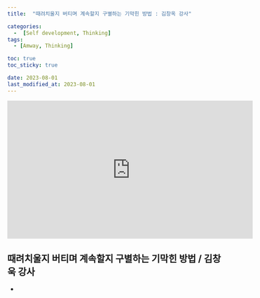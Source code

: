 ```yaml
---
title:  "때려치울지 버티며 계속할지 구별하는 기막힌 방법 : 김창옥 강사" 

categories:
  -  [Self development, Thinking]
tags:
  - [Amway, Thinking]

toc: true
toc_sticky: true

date: 2023-08-01
last_modified_at: 2023-08-01
---
```



<iframe width="560" height="315" src="https://www.youtube.com/embed/vPB5uyekV40" title="YouTube video player" frameborder="0" allow="accelerometer; autoplay; clipboard-write; encrypted-media; gyroscope; picture-in-picture; web-share" allowfullscreen></iframe>


## 때려치울지 버티며 계속할지 구별하는 기막힌 방법 / 김창욱 강사

+ 